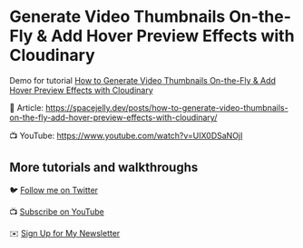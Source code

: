 # Generate Video Thumbnails On-the-Fly & Add Hover Preview Effects with Cloudinary

Demo for tutorial [How to Generate Video Thumbnails On-the-Fly & Add Hover Preview Effects with Cloudinary](https://www.youtube.com/watch?v=UIX0DSaNOjI)

📝 Article: https://spacejelly.dev/posts/how-to-generate-video-thumbnails-on-the-fly-add-hover-preview-effects-with-cloudinary/

📺 YouTube: https://www.youtube.com/watch?v=UIX0DSaNOjI

## More tutorials and walkthroughs

🐦 [Follow me on Twitter](https://twitter.com/colbyfayock)

📺 [Subscribe on YouTube](https://www.youtube.com/colbyfayock)

✉️ [Sign Up for My Newsletter](https://colbyfayock.com/newsletter)
